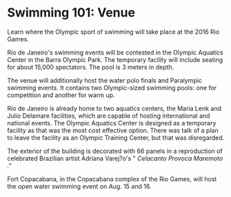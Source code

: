 Swimming 101: Venue
===================

Learn where the Olympic sport of swimming will take place at the 2016 Rio Games.

Rio de Janeiro's swimming events will be contested in the Olympic Aquatics Center in the Barra Olympic Park. The temporary facility will include seating for about 15,000 spectators. The pool is 3 meters in depth.

The venue will additionally host the water polo finals and Paralympic swimming events. It contains two Olympic-sized swimming pools: one for competition and another for warm up.

Rio de Janeiro is already home to two aquatics centers, the Maria Lenk and Julio Delamare facilities, which are capable of hosting international and national events. The Olympic Aquatics Center is designed as a temporary facility as that was the most cost effective option. There was talk of a plan to leave the facility as an Olympic Training Center, but that was disregarded.

The exterior of the building is decorated with 66 panels in a reproduction of celebrated Brazilian artist Adriana Varej?o's " *Celacanto Provoca Maremoto* *."*

Fort Copacabana, in the Copacabana complex of the Rio Games, will host the open water swimming event on Aug. 15 and 16.


